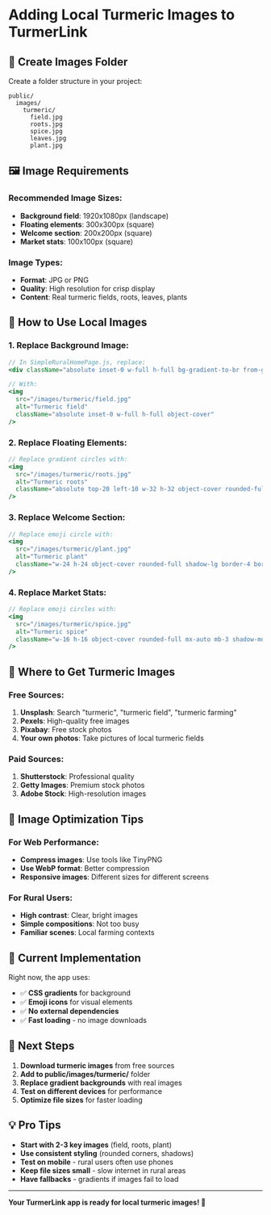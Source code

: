 # Adding Local Turmeric Images to TurmerLink

## 📁 **Create Images Folder**

Create a folder structure in your project:
```
public/
  images/
    turmeric/
      field.jpg
      roots.jpg
      spice.jpg
      leaves.jpg
      plant.jpg
```

## 🖼️ **Image Requirements**

### **Recommended Image Sizes:**
- **Background field**: 1920x1080px (landscape)
- **Floating elements**: 300x300px (square)
- **Welcome section**: 200x200px (square)
- **Market stats**: 100x100px (square)

### **Image Types:**
- **Format**: JPG or PNG
- **Quality**: High resolution for crisp display
- **Content**: Real turmeric fields, roots, leaves, plants

## 🔧 **How to Use Local Images**

### **1. Replace Background Image:**
```jsx
// In SimpleRuralHomePage.js, replace:
<div className="absolute inset-0 w-full h-full bg-gradient-to-br from-green-200 via-yellow-200 to-orange-200"></div>

// With:
<img 
  src="/images/turmeric/field.jpg" 
  alt="Turmeric field"
  className="absolute inset-0 w-full h-full object-cover"
/>
```

### **2. Replace Floating Elements:**
```jsx
// Replace gradient circles with:
<img 
  src="/images/turmeric/roots.jpg" 
  alt="Turmeric roots"
  className="absolute top-20 left-10 w-32 h-32 object-cover rounded-full shadow-lg"
/>
```

### **3. Replace Welcome Section:**
```jsx
// Replace emoji circle with:
<img 
  src="/images/turmeric/plant.jpg" 
  alt="Turmeric plant"
  className="w-24 h-24 object-cover rounded-full shadow-lg border-4 border-yellow-200"
/>
```

### **4. Replace Market Stats:**
```jsx
// Replace emoji circles with:
<img 
  src="/images/turmeric/spice.jpg" 
  alt="Turmeric spice"
  className="w-16 h-16 object-cover rounded-full mx-auto mb-3 shadow-md"
/>
```

## 📸 **Where to Get Turmeric Images**

### **Free Sources:**
1. **Unsplash**: Search "turmeric", "turmeric field", "turmeric farming"
2. **Pexels**: High-quality free images
3. **Pixabay**: Free stock photos
4. **Your own photos**: Take pictures of local turmeric fields

### **Paid Sources:**
1. **Shutterstock**: Professional quality
2. **Getty Images**: Premium stock photos
3. **Adobe Stock**: High-resolution images

## 🎨 **Image Optimization Tips**

### **For Web Performance:**
- **Compress images**: Use tools like TinyPNG
- **Use WebP format**: Better compression
- **Responsive images**: Different sizes for different screens

### **For Rural Users:**
- **High contrast**: Clear, bright images
- **Simple compositions**: Not too busy
- **Familiar scenes**: Local farming contexts

## 🔄 **Current Implementation**

Right now, the app uses:
- ✅ **CSS gradients** for background
- ✅ **Emoji icons** for visual elements
- ✅ **No external dependencies**
- ✅ **Fast loading** - no image downloads

## 🚀 **Next Steps**

1. **Download turmeric images** from free sources
2. **Add to public/images/turmeric/** folder
3. **Replace gradient backgrounds** with real images
4. **Test on different devices** for performance
5. **Optimize file sizes** for faster loading

## 💡 **Pro Tips**

- **Start with 2-3 key images** (field, roots, plant)
- **Use consistent styling** (rounded corners, shadows)
- **Test on mobile** - rural users often use phones
- **Keep file sizes small** - slow internet in rural areas
- **Have fallbacks** - gradients if images fail to load

---

**Your TurmerLink app is ready for local turmeric images! 🌱**
